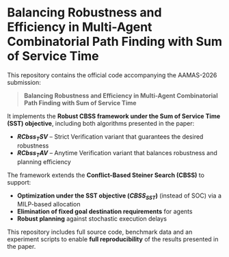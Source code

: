 # Balancing Robustness and Efficiency in Multi-Agent Combinatorial Path Finding with Sum of Service Time

This repository contains the official code accompanying the AAMAS-2026 submission:  
> **Balancing Robustness and Efficiency in Multi-Agent Combinatorial Path Finding with Sum of Service Time**

It implements the **Robust CBSS framework under the Sum of Service Time (SST) objective**, including both algorithms presented in the paper:
- **$RCbss_{T}SV$** – Strict Verification variant that guarantees the desired robustness  
- **$RCbss_{T}AV$** – Anytime Verification variant that balances robustness and planning efficiency  

The framework extends the **Conflict-Based Steiner Search (CBSS)** to support:
- **Optimization under the SST objective ($CBSS_{SST}$)** (instead of SOC) via a MILP-based allocation  
- **Elimination of fixed goal destination requirements** for agents  
- **Robust planning** against stochastic execution delays

This repository includes full source code, benchmark data and an experiment scripts to enable **full reproducibility** of the results presented in the paper.


